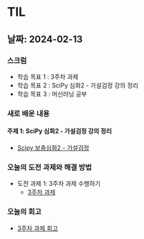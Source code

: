 # TIL

## 날짜: 2024-02-13

### 스크럼

- 학습 목표 1 : 3주차 과제
- 학습 목표 2 : SciPy 심화2 - 가설검정 강의 정리
- 학습 목표 3 : 머신러닝 공부

### 새로 배운 내용

#### 주제 1: SciPy 심화2 - 가설검정 강의 정리

- [Scipy 보충심화2 - 가설검정]((https://www.notion.so/0-Scipy-2-1991a9cdbf7180fe933afa8f4e65d251))

### 오늘의 도전 과제와 해결 방법

- 도전 과제 1: 3주차 과제 수행하기
  - [3주차 과제](https://colab.research.google.com/drive/1mtd8myC4Rzmov9B9cU-O5GNhtaR7ReZd?usp=sharing)

### 오늘의 회고

- [3주차 과제 회고](https://www.notion.so/adapterz/3-199394a4806180e38b8fee66fa2031da)


